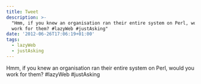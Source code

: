 ```yaml
---
title: Tweet
description: >-
  "Hmm, if you knew an organisation ran their entire system on Perl, would you
  work for them? #lazyWeb #justAsking"
date: '2012-06-26T17:06:19+01:00'
tags:
  - lazyWeb
  - justAsking
---
```

Hmm, if you knew an organisation ran their entire system on Perl, would you work for them? #lazyWeb #justAsking
